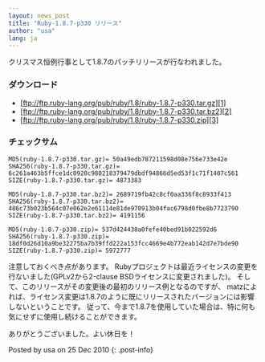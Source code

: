 ```yaml
---
layout: news_post
title: "Ruby-1.8.7-p330 リリース"
author: "usa"
lang: ja
---
```


クリスマス恒例行事として1.8.7のパッチリリースが行なわれました。

### ダウンロード

* [ftp://ftp.ruby-lang.org/pub/ruby/1.8/ruby-1.8.7-p330.tar.gz][1]
* [ftp://ftp.ruby-lang.org/pub/ruby/1.8/ruby-1.8.7-p330.tar.bz2][2]
* [ftp://ftp.ruby-lang.org/pub/ruby/1.8/ruby-1.8.7-p330.zip][3]

### チェックサム

    MD5(ruby-1.8.7-p330.tar.gz)= 50a49edb787211598d08e756e733e42e
    SHA256(ruby-1.8.7-p330.tar.gz)= 6c261a463b5ffce1dc0920c980218379479dbdf94866d5ed53f1c71f1407c561
    SIZE(ruby-1.8.7-p330.tar.gz)= 4873383

    MD5(ruby-1.8.7-p330.tar.bz2)= 2689719fb42c8cf0aa336f8c8933f413
    SHA256(ruby-1.8.7-p330.tar.bz2)= 486c73b023b564c07e062e2e61114e81de970913b04fac6798d0fbe8b7723790
    SIZE(ruby-1.8.7-p330.tar.bz2)= 4191156

    MD5(ruby-1.8.7-p330.zip)= 537d424438a0fefe40bed91b022592d6
    SHA256(ruby-1.8.7-p330.zip)= 18df0d26d10a9be32275ba7b39ffd222a153fcc4669e4b772eab142d7e7bde90
    SIZE(ruby-1.8.7-p330.zip)= 5972777

注意しておくべき点があります。 Rubyプロジェクトは最近ライセンスの変更を行ないました(GPLv2から2-clause
BSDライセンスに変更されました)。 そして、このリリースがその変更後の最初のリリース例となるのですが、
matzによれば、ライセンス変更は1.8.7のように既にリリースされたバージョンには影響しないということです。
従って、今まで1.8.7を使用していた場合は、特に何も気にせずに使用し続けることができます。

ありがとうございました。よい休日を！

Posted by usa on 25 Dec 2010
{: .post-info}



[1]: ftp://ftp.ruby-lang.org/pub/ruby/1.8/ruby-1.8.7-p330.tar.gz 
[2]: ftp://ftp.ruby-lang.org/pub/ruby/1.8/ruby-1.8.7-p330.tar.bz2 
[3]: ftp://ftp.ruby-lang.org/pub/ruby/1.8/ruby-1.8.7-p330.zip 
